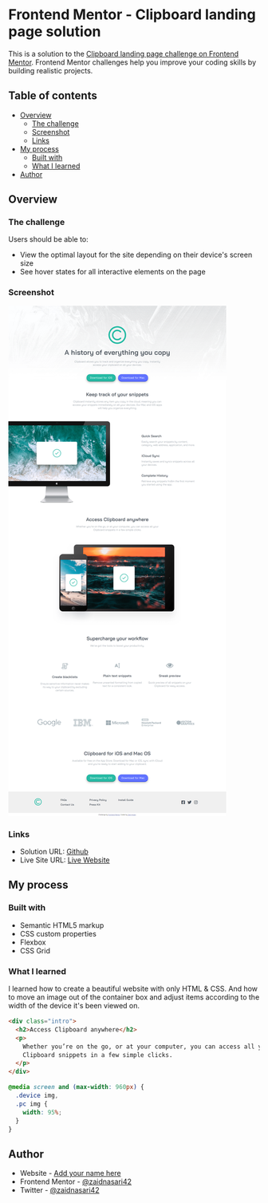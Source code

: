 # Frontend Mentor - Clipboard landing page solution

This is a solution to the [Clipboard landing page challenge on Frontend Mentor](https://www.frontendmentor.io/challenges/clipboard-landing-page-5cc9bccd6c4c91111378ecb9). Frontend Mentor challenges help you improve your coding skills by building realistic projects.

## Table of contents

- [Overview](#overview)
  - [The challenge](#the-challenge)
  - [Screenshot](#screenshot)
  - [Links](#links)
- [My process](#my-process)
  - [Built with](#built-with)
  - [What I learned](#what-i-learned)
- [Author](#author)

## Overview

### The challenge

Users should be able to:

- View the optimal layout for the site depending on their device's screen size
- See hover states for all interactive elements on the page

### Screenshot

![](screencapture-127-0-0-1-5500-2022-06-19-18_49_39.png)

### Links

- Solution URL: [Github](https://github.com/zaidansari42/FEM-Clipboard-landing-page)
- Live Site URL: [Live Website](https://zaidansari42.github.io/FEM-Clipboard-landing-page/)

## My process

### Built with

- Semantic HTML5 markup
- CSS custom properties
- Flexbox
- CSS Grid

### What I learned

I learned how to create a beautiful website with only HTML & CSS. And how to move an image out of the container box and adjust items according to the width of the device it's been viewed on.

```html
<div class="intro">
  <h2>Access Clipboard anywhere</h2>
  <p>
    Whether you’re on the go, or at your computer, you can access all your
    Clipboard snippets in a few simple clicks.
  </p>
</div>
```

```css
@media screen and (max-width: 960px) {
  .device img,
  .pc img {
    width: 95%;
  }
}
```

## Author

- Website - [Add your name here](https://github.com/zaidansari42/)
- Frontend Mentor - [@zaidnasari42](https://www.frontendmentor.io/profile/zaidnasari42)
- Twitter - [@zaidnasari42](https://www.twitter.com/zaidnasari42)
